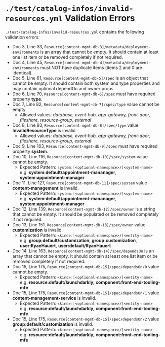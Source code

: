 # `./test/catalog-infos/invalid-resources.yml` Validation Errors

`./test/catalog-infos/invalid-resources.yml` contains the following validation errors:

- Doc 3, Line 33, `Resource[content-mgmt-db-3]/metadata/deployment-environments` is an array that cannot be empty. It should contain at least one list item or be removed completely if not required.
- Doc 4, Line 45, `Resource[content-mgmt-db-4]/metadata/deployment-environments` must NOT have duplicate items (items 2 and 0 are identical).
- Doc 5, Line 61, `Resource[content-mgmt-db-5]/spec` is an object that cannot be empty. It should contain both system and type properties and may contain optional dependOn and owner props.
- Doc 6, Line 70, `Resource[content-mgmt-db-6]/spec` must have required property **type**.
- Doc 7, Line 82, `Resource[content-mgmt-db-7]/spec/type` value cannot be empty
  - Allowed values: *database, event-hub, app-gateway, front-door, fileshare, resource-group, external*
- Doc 8, Line 93, `Resource[content-mgmt-db-8]/spec/type` value **InvalidResourceType** is invalid
  - Allowed values: *database, event-hub, app-gateway, front-door, fileshare, resource-group, external*
- Doc 9, Line 103, `Resource[content-mgmt-db-9]/spec` must have required property **system**.
- Doc 10, Line 116, `Resource[content-mgmt-db-10]/spec/system` value cannot be empty.
  - Expected Pattern: `system:[<optional-namespace>/]<system-name>` e.g. **system:default/appointment-mananager**, **system:appointment-manager**
- Doc 11, Line 127, `Resource[content-mgmt-db-11]/spec/system` value **content-management** is invalid.
  - Expected Pattern: `system:[<optional-namespace>/]<system-name>` e.g. **system:default/appointment-mananager**, **system:appointment-manager**
- Doc 12, Line 139, `Resource[content-mgmt-db-12]/spec/owner` is a string that cannot be empty. It should be populated or be removed completely if not required.
- Doc 13, Line 151, `Resource[content-mgmt-db-13]/spec/owner` value **customization** is invalid.
  - Expected Pattern: `<kind>:[<optional-namespace>/]<entity-name>` e.g. **group:default/customization**, **group:customization**, **user:RyanHauert**, **user:default/RyanHauert**
- Doc 14, Line 163, `Resource[content-mgmt-db-14]/spec/dependsOn` is an array that cannot be empty. It should contain at least one list item or be removed completely if not required.
- Doc 15, Line 175, `Resource[content-mgmt-db-15]/spec/dependsOn/0` value cannot be empty.
  - Expected Pattern: `<kind>:[<optional-namespace>/]<entity-name>` e.g. **resource:default/launchdarkly**, **component:front-end-tooling-mfe**
- Doc 15, Line 175, `Resource[content-mgmt-db-15]/spec/dependsOn/1` value **content-management-service** is invalid.
  - Expected Pattern: `<kind>:[<optional-namespace>/]<entity-name>` e.g. **resource:default/launchdarkly**, **component:front-end-tooling-mfe**
- Doc 15, Line 175, `Resource[content-mgmt-db-15]/spec/dependsOn/2` value **group:default/customization** is invalid.
  - Expected Pattern: `<kind>:[<optional-namespace>/]<entity-name>` e.g. **resource:default/launchdarkly**, **component:front-end-tooling-mfe**
